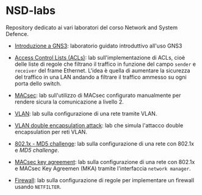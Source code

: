 # NSD-labs

Repository dedicato ai vari laboratori del corso Network and System Defence.

- [Introduzione a GNS3](https://github.com/lucaMastro/NSD_labs/tree/main/lab01-Intro): laboratorio guidato introduttivo all'uso GNS3

- [Access Control Lists (ACLs)](https://github.com/lucaMastro/NSD_labs/tree/main/lab02-ACL): lab sull'implementazione di ACLs, cioè delle liste di regole che filtrano il traffico in funzione del campo `sender` e `receiver` del frame Ethernet. L'idea è quella di aumentare la sicurezza del traffico in una LAN andando a filtrare il traffico ammesso su ogni porta dello switch.

- [MACsec](https://github.com/lucaMastro/NSD_labs/tree/main/lab03-MACsec): lab sull'utilizzo di MACsec configurato manualmente per rendere sicura la comunicazione a livello 2.

- [VLAN](https://github.com/lucaMastro/NSD_labs/tree/main/lab04-VLAN): lab sulla configurazione di una rete tramite VLAN.

- [VLAN double encapsulation attack](https://github.com/lucaMastro/NSD_labs/tree/main/lab04bis-VLAN_attack): lab che simula l'attacco double encapsulation per reti VLAN.

- [802.1x - MD5 challenge](https://github.com/lucaMastro/NSD_labs/tree/main/lab05-802.1x-md5): lab sulla configurazione di una rete con 802.1x e *MD5 challenge*.

- [MACsec key agreement](https://github.com/lucaMastro/NSD_labs/tree/main/lab06-MKA): lab sulla configurazione di una rete con 802.1x e MACsec Key Agreemen (MKA) tramite l'interfaccia `network manager`.

- [Firewall](https://github.com/lucaMastro/NSD_labs/tree/main/lab07-Firewall): lab sulla configurazione di regole per implementare un firewall usando `NETFILTER`.
